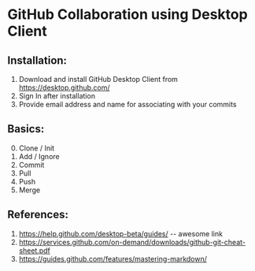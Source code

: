# GitHub Collaboration using Desktop Client

## Installation:
1. Download and install GitHub Desktop Client from https://desktop.github.com/
2. Sign In after installation
3. Provide email address and name for associating with your commits
	
## Basics:
0. Clone / Init
1. Add / Ignore
2. Commit
3. Pull
4. Push
5. Merge

## References:
1. https://help.github.com/desktop-beta/guides/ -- awesome link
2. https://services.github.com/on-demand/downloads/github-git-cheat-sheet.pdf
3. https://guides.github.com/features/mastering-markdown/
